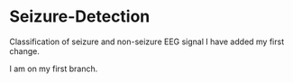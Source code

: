 # Seizure-Detection
Classification of seizure and non-seizure EEG signal 
I have added my first change.


I am on my first branch.